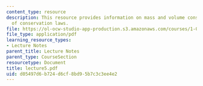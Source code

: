```yaml
---
content_type: resource
description: This resource provides information on mass and volume conservation, nature
  of conservation laws.
file: https://ol-ocw-studio-app-production.s3.amazonaws.com/courses/1-060-engineering-mechanics-ii-spring-2006/d05497d6b724d6cf8bd95b7c3c3ee4e2_lecture5.pdf
file_type: application/pdf
learning_resource_types:
- Lecture Notes
parent_title: Lecture Notes
parent_type: CourseSection
resourcetype: Document
title: lecture5.pdf
uid: d05497d6-b724-d6cf-8bd9-5b7c3c3ee4e2
---
```

